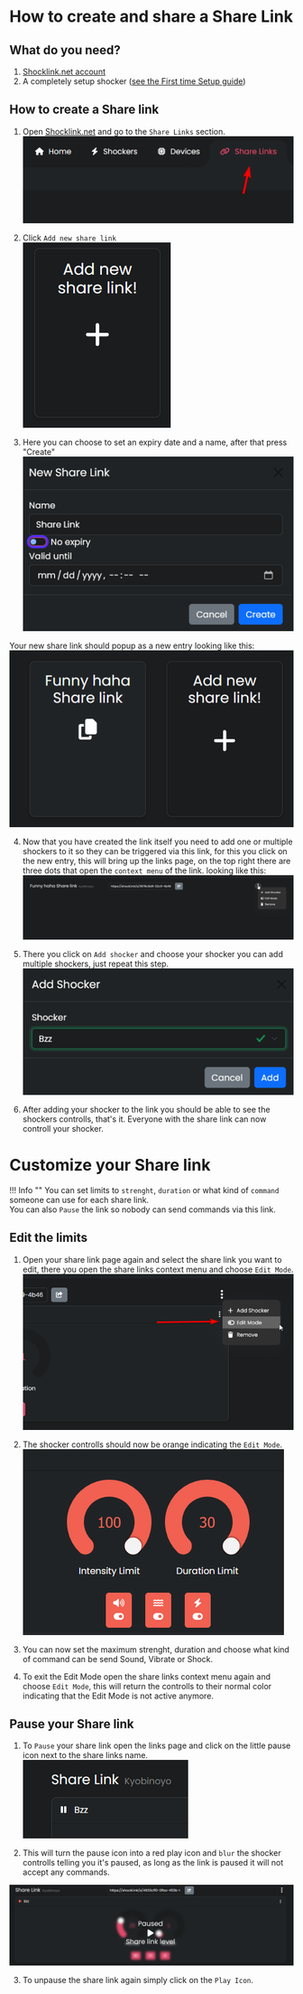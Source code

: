 # How to create and share a Share Link
## What do you need?  
1. [Shocklink.net account](https://shocklink.net/)
2. A completely setup shocker ([see the First time Setup guide](../quickstart/first-setup.md))



## How to create a Share link

  1. Open [Shocklink.net](https://shocklink.net/) and go to the ``Share Links`` section.  
  ![Image "Image"](../static/kyobinoyo/findshocklinks.png)  

  2. Click ``Add new share link``  
![Image "Image"](../static/kyobinoyo/addnewsharelink.png)  

  3. Here you can choose to set an expiry date and a name, after that press "Create"  
![Image "Image"](../static/kyobinoyo/createshocklink.png)  

Your new share link should popup as a new entry looking like this:  
![Image "Image"](../static/kyobinoyo/sharelinkcreated.png)  

  4. Now that you have created the link itself you need to add one or multiple shockers to it so they can be triggered via this link, for this you click on the new entry, this will bring up the links page, on the top right there are three dots that open the ``context menu`` of the link. looking like this:  
![Image "Image"](../static/kyobinoyo/addshockertosharelink.png)  
  
  5. There you click on ``Add shocker`` and choose your shocker you can add multiple shockers, just repeat this step.  
![Image "Image"](../static/kyobinoyo/addshockertosharelink2.png)  

  6.  After adding your shocker to the link you should be able to see the shockers controlls, that's it. Everyone with the share link can now controll your shocker.


# Customize your Share link
!!! Info ""
    You can set limits to ``strenght``, ``duration`` or what kind of ``command`` someone can use for each share link.  
    You can also ``Pause`` the link so nobody can send commands via this link.  

## Edit the limits
  1. Open your share link page again and select the share link you want to edit, there you open the share links context menu and choose ``Edit Mode``.
  ![Image "Image"](../static/kyobinoyo/editlinkllimits.png)  
  
  2. The shocker controlls should now be orange indicating the ``Edit Mode``.
  ![Image "Image"](../static/kyobinoyo/editinterface.png)  
  
  3. You can now set the maximum strenght, duration and choose what kind of command can be send Sound, Vibrate or Shock.

  4. To exit the Edit Mode open the share links context menu again and choose ``Edit Mode``, this will return the controlls to their normal color indicating that the Edit Mode is not active anymore.





## Pause your Share link

  1. To ``Pause`` your share link open the links page and click on the little pause icon next to the share links name.
![Image "Image"](../static/kyobinoyo/pauseshocker.png)  

  2. This will turn the pause icon into a red play icon and ``blur`` the shocker controlls telling you it's paused, as long as the link is paused it will not accept any commands.

![Image "Image"](../static/kyobinoyo/pausedlink.png)  

  3. To unpause the share link again simply click on the ``Play Icon``.

  

  
